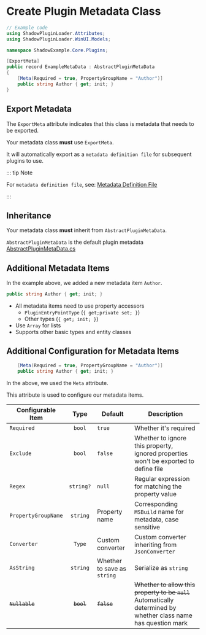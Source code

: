 # Create Plugin Metadata Class

```csharp [ExampleMetaData.cs]
// Example code
using ShadowPluginLoader.Attributes;
using ShadowPluginLoader.WinUI.Models;

namespace ShadowExample.Core.Plugins;

[ExportMeta]
public record ExampleMetaData : AbstractPluginMetaData
{
    [Meta(Required = true, PropertyGroupName = "Author")]
    public string Author { get; init; }
}
```

## Export Metadata

The `ExportMeta` attribute indicates that this class is metadata that needs to be exported.

Your metadata class **must** use `ExportMeta`.

It will automatically export as a `metadata definition file` for subsequent plugins to use.

::: tip Note

For `metadata definition file`, see: [Metadata Definition File](/advance/define)

:::

## Inheritance

Your metadata class **must** inherit from `AbstractPluginMetaData`.

`AbstractPluginMetaData` is the default plugin metadata [AbstractPluginMetaData.cs](https://github.com/kitUIN/ShadowPluginLoader.WinUI/blob/master/ShadowPluginLoader.WinUI/AbstractPluginMetaData.cs)

## Additional Metadata Items

In the example above, we added a new metadata item `Author`.

```csharp
public string Author { get; init; }
```

- All metadata items need to use property accessors
  - `PluginEntryPointType` (`{ get;private set; }`)
  - Other types (`{ get; init; }`)
- Use `Array` for lists
- Supports other basic types and entity classes

## Additional Configuration for Metadata Items

```csharp
    [Meta(Required = true, PropertyGroupName = "Author")]
    public string Author { get; init; }
```

In the above, we used the `Meta` attribute.

This attribute is used to configure our metadata items.

| Configurable Item | Type | Default | Description |
| ------------- | :-----------: | ---- | ---- |
| `Required` | `bool` | `true` | Whether it's required |
| `Exclude` | `bool` | `false` | Whether to ignore this property, ignored properties won't be exported to define file |
| `Regex` | `string?` | `null` | Regular expression for matching the property value |
| `PropertyGroupName` | `string` | Property name | Corresponding `MSBuild` name for metadata, case sensitive |
| `Converter` | `Type` | Custom converter | Custom converter inheriting from `JsonConverter` |
| `AsString` | `string` | Whether to save as `string` | Serialize as `string` |
| ~~`Nullable`~~ | ~~`bool`~~ | ~~`false`~~ | ~~Whether to allow this property to be `null`~~ Automatically determined by whether class name has question mark |
